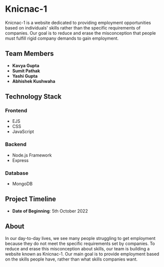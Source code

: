 # Knicnac-1

Knicnac-1 is a website dedicated to providing employment opportunities based on individuals' skills rather than the specific requirements of companies. Our goal is to reduce and erase the misconception that people must fulfill rigid company demands to gain employment.

## Team Members

- **Kavya Gupta**
- **Sumit Pathak**
- **Yashi Gupta**
- **Abhishek Kushwaha**

## Technology Stack

### Frontend

- EJS
- CSS
- JavaScript

### Backend

- Node.js Framework
- Express

### Database

- MongoDB

## Project Timeline

- **Date of Beginning**: 5th October 2022

## About

In our day-to-day lives, we see many people struggling to get employment because they do not meet the specific requirements set by companies. To reduce and erase this misconception about skills, our team is building a website known as Knicnac-1. Our main goal is to provide employment based on the skills people have, rather than what skills companies want.







